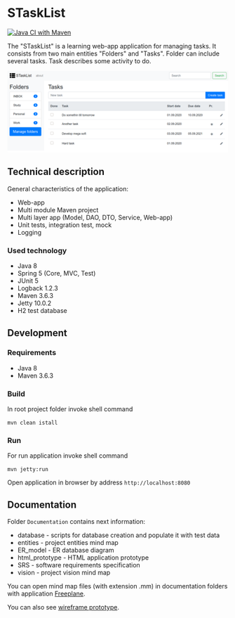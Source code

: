 # STaskList

[![Java CI with Maven](https://github.com/Smachek/STaskList/actions/workflows/maven.yml/badge.svg)](https://github.com/Smachek/STaskList/actions/workflows/maven.yml)

The "STaskList" is a learning web-app application for managing tasks.
It consists from two main entities "Folders" and "Tasks". 
Folder can include several tasks. Task describes some activity to do.

![Main page](documentation/images/STaskList_main_page.png)

## Technical description

General characteristics of the application:
- Web-app
- Multi module Maven project
- Multi layer app (Model, DAO, DTO, Service, Web-app)
- Unit tests, integration test, mock
- Logging

### Used technology

- Java 8
- Spring 5 (Core, MVC, Test)
- JUnit 5
- Logback 1.2.3
- Maven 3.6.3
- Jetty 10.0.2
- H2 test database

## Development

### Requirements

- Java 8
- Maven 3.6.3

### Build

In root project folder invoke shell command
```shell
mvn clean istall
```

### Run

For run application invoke shell command
```shell
mvn jetty:run
```
Open application in browser by address `http://localhost:8080`

## Documentation

Folder `Documentation` contains next information:
- database - scripts for database creation and populate it with test data
- entities - project entities mind map
- ER_model - ER database diagram
- html_prototype - HTML application prototype
- SRS - software requirements specification
- vision - project vision mind map

You can open mind map files (with extension .mm) in documentation folders with application [Freeplane](https://www.freeplane.org/).

You can also see [wireframe prototype](https://www.figma.com/proto/Q1wFhwVUZdTQRC778gYffe/WebApp?node-id=19%3A1271&scaling=contain).

